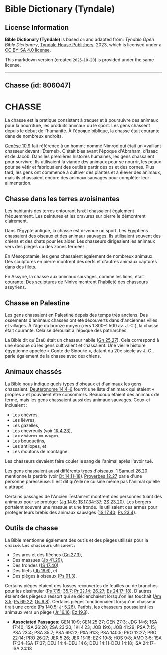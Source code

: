 # Bible Dictionary (Tyndale)

## License Information

**Bible Dictionary (Tyndale)** is based on and adapted from: _Tyndale Open Bible Dictionary_, [Tyndale House Publishers](https://tyndaleopenresources.com/), 2023, which is licensed under a [CC BY-SA 4.0 license](https://creativecommons.org/licenses/by-sa/4.0/legalcode.en).

This markdown version (created `2025-10-20`) is provided under the same license.



--------------------------------

## Chasse (id: 806047)

CHASSE
======

La chasse est la pratique consistant à traquer et à poursuivre des animaux pour la nourriture, les produits animaux ou le sport. Les gens chassent depuis le début de l'humanité. À l'époque biblique, la chasse était courante dans de nombreux endroits.

[Genèse 10\.9](https://ref.ly/Gen10:9) fait référence à un homme nommé Nimrod qui était un «vaillant chasseur devant l’Éternel». C'était bien avant l'époque d'Abraham, d'Isaac et de Jacob. Dans les premières histoires humaines, les gens chassaient pour survivre. Ils utilisaient la viande des animaux pour se nourrir, les peaux pour se vêtir et fabriquaient des outils à partir des os et des cornes. Plus tard, les gens ont commencé à cultiver des plantes et à élever des animaux, mais ils chassaient encore des animaux sauvages pour compléter leur alimentation.

Chasse dans les terres avoisinantes
-----------------------------------

Les habitants des terres entourant Israël chassaient également fréquemment. Les peintures et les gravures sur pierre le démontrent clairement.

Dans l'Égypte antique, la chasse est devenue un sport. Les Égyptiens chassaient des oiseaux et des animaux sauvages. Ils utilisaient souvent des chiens et des chats pour les aider. Les chasseurs dirigeaient les animaux vers des pièges ou des zones fermées.

En Mésopotamie, les gens chassaient également de nombreux animaux. Des sculptures en pierre montrent des cerfs et d'autres animaux capturés dans des filets.

En Assyrie, la chasse aux animaux sauvages, comme les lions, était courante. Des sculptures de Ninive montrent l'habileté des chasseurs assyriens.

Chasse en Palestine
-------------------

Les gens chassaient en Palestine depuis des temps très anciens. Des ossements d'animaux chassés ont été découverts dans d'anciennes villes et villages. À l'âge du bronze moyen (vers 1 800–1 500 av. J.‑C.), la chasse était courante. Cela se déroulait à l'époque des patriarches.

La Bible dit qu'Ésaü était un chasseur habile ([Gn 25\.27](https://ref.ly/Gen25:27)). Cela correspond à une époque où les gens cultivaient et chassaient. Une vieille histoire égyptienne appelée « Conte de Sinouhé », datant du 20e siècle av J.‑C., parle également de la chasse avec des chiens.

Animaux chassés
---------------

La Bible nous indique quels types d'oiseaux et d'animaux les gens chassaient. [Deutéronome 14\.4–6](https://ref.ly/Deut14:4-Deut14:6) fournit une liste d'animaux qui étaient « propres » et pouvaient être consommés. Beaucoup étaient des animaux de ferme, mais les gens chassaient aussi des animaux sauvages. Ceux\-ci incluaient :

* Les chèvres,
* Les lièvres,
* Les gazelles,
* Les chevreuils (voir [1R 4\.23](https://ref.ly/1Kgs4:23)),
* Les chèvres sauvages,
* Les bouquetins,
* Les antilopes, et
* Les moutons de montagne.

Les chasseurs devaient faire couler le sang de l'animal après l'avoir tué.

Les gens chassaient aussi différents types d'oiseaux. [1 Samuel 26\.20](https://ref.ly/1Sam26:20) mentionne la perdrix (voir [Dt 14\.11–18](https://ref.ly/Deut14:11-Deut14:18)). [Proverbes 12\.27](https://ref.ly/Prov12:27) parle d'une personne paresseuse. Il est dit qu'elle ne cuisine même pas l'animal qu'elle a attrapé.

Certains passages de l'Ancien Testament montrent des personnes tuant des animaux pour se protéger ([Jg 14\.6](https://ref.ly/Judg14:6); [1S 17\.34–37](https://ref.ly/1Sam17:34-1Sam17:37); [2S 23\.20](https://ref.ly/2Sam23:20)). Les bergers portaient souvent une massue et une fronde. Ils utilisaient ces armes pour protéger leurs brebis des animaux sauvages ([1S 17\.40](https://ref.ly/1Sam17:40); [Ps 23\.4](https://ref.ly/Ps23:4)).

Outils de chasse
----------------

La Bible mentionne également des outils et des pièges utilisés pour la chasse. Les chasseurs utilisaient :

* Des arcs et des flèches ([Gn 27\.3](https://ref.ly/Gen27:3)),
* Des massues ([Jb 41\.29](https://ref.ly/Job41:29)),
* Des frondes ([1S 17\.40](https://ref.ly/1Sam17:40)),
* Des filets ([Jb 19\.6](https://ref.ly/Job19:6)), et
* Des pièges à oiseaux ([Ps 91\.3](https://ref.ly/Ps91:3)).

Certains pièges étaient des fosses recouvertes de feuilles ou de branches pour les dissimuler ([Ps 7\.15](https://ref.ly/Ps7:15); [35\.7](https://ref.ly/Ps35:7); [Pr 22\.14](https://ref.ly/Prov22:14); [26\.27](https://ref.ly/Prov26:27); [Es 24\.17–18](https://ref.ly/Isa24:17-Isa24:18)). D'autres étaient des pièges à ressort qui se déclenchaient lorsqu'on les touchait ([Am 3\.5](https://ref.ly/Amos3:5); [Ps 69\.22](https://ref.ly/Ps69:22); [Os 9\.8](https://ref.ly/Hos9:8)). Certains pièges fonctionnaient lorsqu'un chasseur tirait une corde ([Ps 140\.5](https://ref.ly/Ps140:5); [Jr 5\.26](https://ref.ly/Jer5:26)). Parfois, les chasseurs poussaient les animaux vers un piège ([Jr 16\.16](https://ref.ly/Jer16:16); [Ez 19\.8](https://ref.ly/Ezek19:8)).

* **Associated Passages:** GEN 10:9; GEN 25:27; GEN 27:3; JDG 14:6; 1SA 17:40; 1SA 26:20; 2SA 23:20; 1KI 4:23; JOB 19:6; JOB 41:29; PSA 7:15; PSA 23:4; PSA 35:7; PSA 69:22; PSA 91:3; PSA 140:5; PRO 12:27; PRO 22:14; PRO 26:27; JER 5:26; JER 16:16; EZK 19:8; HOS 9:8; AMO 3:5; 1SA 17:34–1SA 17:37; DEU 14:4–DEU 14:6; DEU 14:11–DEU 14:18; ISA 24:17–ISA 24:18

